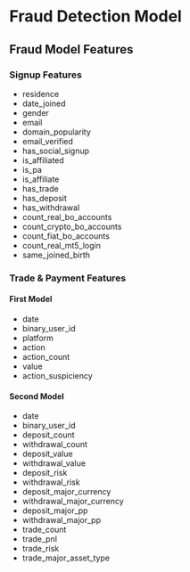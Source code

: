 # Fraud Detection Model
## Fraud Model Features
### Signup Features
- residence
- date_joined
- gender
- email
- domain_popularity
- email_verified
- has_social_signup
- is_affiliated
- is_pa
- is_affiliate
- has_trade
- has_deposit
- has_withdrawal
- count_real_bo_accounts
- count_crypto_bo_accounts
- count_fiat_bo_accounts
- count_real_mt5_login
- same_joined_birth

### Trade & Payment Features
#### First Model
- date
- binary_user_id
- platform
- action
- action_count
- value
- action_suspiciency
#### Second Model
- date
- binary_user_id
- deposit_count
- withdrawal_count
- deposit_value
- withdrawal_value
- deposit_risk
- withdrawal_risk
- deposit_major_currency
- withdrawal_major_currency
- deposit_major_pp
- withdrawal_major_pp
- trade_count
- trade_pnl
- trade_risk
- trade_major_asset_type